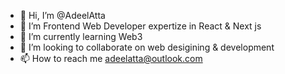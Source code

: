 - 👋 Hi, I’m @AdeelAtta
- 👀 I’m Frontend Web Developer expertize in React & Next js
- 🌱 I’m currently learning Web3
- 💞️ I’m looking to collaborate on web desigining & development 
- 📫 How to reach me adeelatta@outlook.com

<!---
AdeelAtta/AdeelAtta is a ✨ special ✨ repository because its `README.md` (this file) appears on your GitHub profile.
You can click the Preview link to take a look at your changes.
--->
